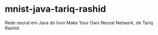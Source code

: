 # mnist-java-tariq-rashid
Rede neural em Java do livro Make Your Own Neural Network, de Tariq Rashid.
